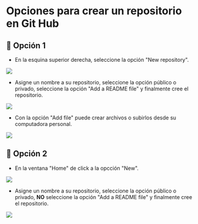 # Opciones para crear un repositorio en Git Hub

## 📑 Opción 1
- En la esquina superior derecha, seleccione la opción "New repository".
<image src="/Laboratorios/Laboratorio 1 - Git y Github/Paco/Imagen1.png" >   
 
- Asigne un nombre a su repositorio, seleccione la opción público o privado, seleccione la opción "Add a README file" y finalmente cree el repositorio.
<image src="/Laboratorios/Laboratorio 1 - Git y Github/Paco/Imagen2.png" > 
  
- Con la opción "Add file" puede crear archivos o subirlos desde su computadora personal. 
<image src="/Laboratorios/Laboratorio 1 - Git y Github/Paco/Imagen3.png" >   

## 📑 Opción 2
- En la ventana "Home" de click a la opcción "New".
<image src="/Laboratorios/Laboratorio 1 - Git y Github/Paco/Imagen4.png" > 

- Asigne un nombre a su repositorio, seleccione la opción público o privado, **NO** seleccione la opción "Add a README file" y finalmente cree el repositorio.
<image src="/Laboratorios/Laboratorio 1 - Git y Github/Paco/Imagen5.png" > 
